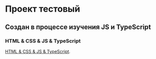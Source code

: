 # Проект тестовый

## Создан в процессе изучения JS и TypeScript

###  HTML & CSS & JS & TypeScript


[HTML & CSS & JS & TypeScript](https://greyambler.github.io/traffic-lamps-third/).
